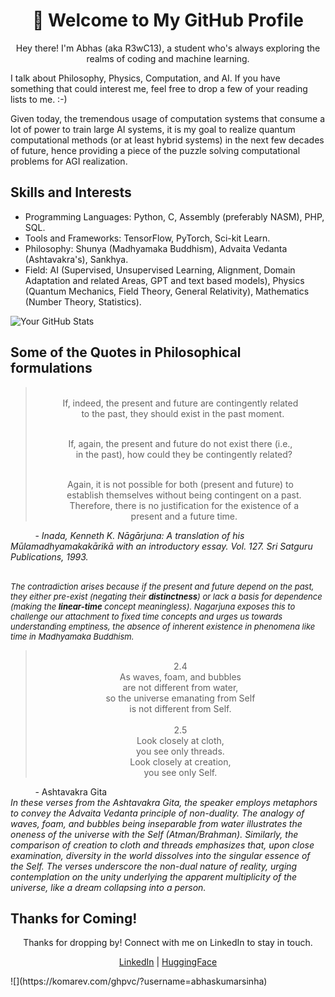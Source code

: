 <!--
**abhaskumarsinha/abhaskumarsinha** is a ✨ _special_ ✨ repository because its `README.md` (this file) appears on your GitHub profile.

Here are some ideas to get you started:

- 🔭 I’m currently working on ...
- 🌱 I’m currently learning ...
- 👯 I’m looking to collaborate on ...
- 🤔 I’m looking for help with ...
- 💬 Ask me about ...
- 📫 How to reach me: ...
- 😄 Pronouns: ...
- ⚡ Fun fact: ...
-->

<h1 align="center">👋 Welcome to My GitHub Profile</h1>

<p align="center">
  Hey there! I'm Abhas (aka R3wC13), a student who's always exploring the realms of coding and machine learning.
</p>


I talk about Philosophy, Physics, Computation, and AI. If you have something that could interest me, feel free to drop a few of your reading lists to me. :-)

Given today, the tremendous usage of computation systems that consume a lot of power to train large AI systems, it is my goal to realize quantum computational methods (or at least hybrid systems) in the next few decades of future, hence providing a piece of the puzzle solving computational problems for AGI realization.

## Skills and Interests

- Programming Languages: Python, C, Assembly (preferably NASM), PHP, SQL.
- Tools and Frameworks: TensorFlow, PyTorch, Sci-kit Learn.
- Philosophy: Shunya (Madhyamaka Buddhism), Advaita Vedanta (Ashtavakra's), Sankhya.
- Field: AI (Supervised, Unsupervised Learning, Alignment, Domain Adaptation and related Areas, GPT and text based models), Physics (Quantum Mechanics, Field Theory, General Relativity), Mathematics (Number Theory, Statistics).

![Your GitHub Stats](https://github-readme-stats.vercel.app/api?username=abhaskumarsinha&show_icons=true&theme=radical)

## Some of the Quotes in Philosophical formulations

<blockquote align='center'>
<br>
  If, indeed, the present and future are contingently related<br>
    &nbsp;&nbsp;to the past, they should exist in the past moment.<br><br>

  If, again, the present and future do not exist there (i.e.,<br>
   &nbsp;&nbsp; in the past), how could they be contingently related?<br><br>

  Again, it is not possible for both (present and future) to<br>
  &nbsp;&nbsp;  establish themselves without being contingent on a past.<br>
  &nbsp;&nbsp;  Therefore, there is no justification for the existence of a<br>
   &nbsp;&nbsp; present and a future time.
    
</blockquote>
&nbsp;&nbsp;&nbsp;&nbsp;&nbsp;&nbsp;&nbsp;&nbsp;&nbsp;&nbsp;- <i size='1'></text>Inada, Kenneth K. Nāgārjuna: A translation of his Mūlamadhyamakakārikā with an introductory essay. Vol. 127. Sri Satguru Publications, 1993.</i><br><br>

<i style="font-size: small;">The contradiction arises because if the present and future depend on the past, they either pre-exist (negating their <b>distinctness</b>) or lack a basis for dependence (making the <b>linear-time</b> concept meaningless). Nagarjuna exposes this to challenge our attachment to fixed time concepts and urges us towards understanding emptiness, the absence of inherent existence in phenomena like time in Madhyamaka Buddhism.</i>


<blockquote align='center'>
<br>
2.4<br>
As waves, foam, and bubbles<br>
are not different from water,<br>
so the universe emanating from Self<br>
is not different from Self.<br><br>
2.5<br>
Look closely at cloth,<br>
you see only threads.<br>
Look closely at creation,<br>
you see only Self. <br>

</blockquote>
&nbsp;&nbsp;&nbsp;&nbsp;&nbsp;&nbsp;&nbsp;&nbsp;&nbsp;&nbsp;- Ashtavakra Gita

<br>
<i align='justify'>In these verses from the Ashtavakra Gita, the speaker employs metaphors to convey the Advaita Vedanta principle of non-duality. The analogy of waves, foam, and bubbles being inseparable from water illustrates the oneness of the universe with the Self (Atman/Brahman). Similarly, the comparison of creation to cloth and threads emphasizes that, upon close examination, diversity in the world dissolves into the singular essence of the Self. The verses underscore the non-dual nature of reality, urging contemplation on the unity underlying the apparent multiplicity of the universe, like a dream collapsing into a person.</i>



## Thanks for Coming!

<p align="center">
  Thanks for dropping by! Connect with me on LinkedIn to stay in touch.
</p>

<p align="center">
  <a href="https://www.linkedin.com/in/abhas-kumar-sinha/">LinkedIn</a> | <a href="https://huggingface.co/abhaskumarsinha">HuggingFace</a>
</p>
![](https://komarev.com/ghpvc/?username=abhaskumarsinha)
